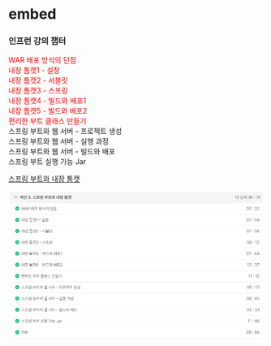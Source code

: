 # embed

### 인프런 강의 챕터

<span style="color: red;">WAR 배포 방식의 단점</span><br />
<span style="color: red;">내장 톰캣1 - 설정</span><br />
<span style="color: red;">내장 톰캣2 - 서블릿</span><br />
<span style="color: red;">내장 톰캣3 - 스프링</span><br />
<span style="color: red;">내장 톰캣4 - 빌드와 배포1</span><br />
<span style="color: red;">내장 톰캣5 - 빌드와 배포2</span><br />
<span style="color: red;">편리한 부트 클래스 만들기</span><br />
<span>스프링 부트와 웹 서버 - 프로젝트 생성</span><br />
<span>스프링 부트와 웹 서버 - 실행 과정</span><br />
<span>스프링 부트와 웹 서버 - 빌드와 배포</span><br />
<span>스프링 부트 실행 가능 Jar</span><br />

[스프링 부트와 내장 톰캣](https://soono-991.tistory.com/34?category=1078163)

![img.png](img.png)